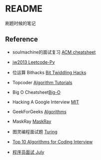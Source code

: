 # README
刷题时候的笔记

## Reference
+ soulmachine的面试复习 [ACM cheatsheet](https://github.com/soulmachine/acm-cheat-sheet)

+ [jw2013 Leetcode-Py](https://github.com/jw2013/Leetcode-Py)

+ 位运算 Bithacks [Bit Twiddling Hacks](http://graphics.stanford.edu/~seander/bithacks.html)

+ Topcoder [Algorithm Tutorials](http://community.topcoder.com/tc?module=Static&d1=tutorials&d2=alg_index)

+ Big O Cheatsheet[Big-O](http://bigocheatsheet.com/)

+ Hacking A Google Interview [MIT](http://courses.csail.mit.edu/iap/interview)

+ GeekForGeeks [Algorithms](http://www.geeksforgeeks.org/fundamentals-of-algorithms/)

+ MaskRay [MaskRay](https://github.com/MaskRay/LeetCode)

+ 图灵编程面试题 [Turing](http://www.ituring.com.cn/minibook/787)

+ [Top 10 Algorithms for Coding Interview](http://www.programcreek.com/2012/11/top-10-algorithms-for-coding-interview/)

+ [程序员面试 July](https://github.com/julycoding/The-Art-Of-Programming-By-July/tree/master/ebook/zh)
